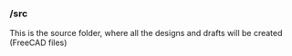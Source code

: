 ### /src
This is the source folder, where all the designs and drafts will be created (FreeCAD files)
